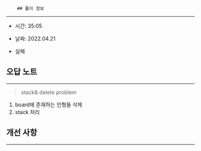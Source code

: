         ## 풀이 정보

---

- 시간: 35:05

- 날짜: 2022.04.21

- 실패

## 오답 노트

---

> stack& delete problem

1. board에 존재하는 인형들 삭제
2. stack 처리


## 개선 사항

---




